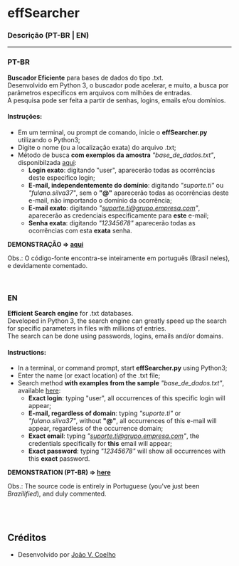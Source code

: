 # effSearcher

### Descrição (PT-BR | EN)

***

### PT-BR
**Buscador Eficiente** para bases de dados do tipo .txt. <br>
Desenvolvido em Python 3, o buscador pode acelerar, e muito, a busca por parâmetros específicos em arquivos com milhões de entradas. <br>
A pesquisa pode ser feita a partir de senhas, logins, emails e/ou domínios. <br>

#### Instruções:
- Em um terminal, ou prompt de comando, inicie o **effSearcher.py** utilizando o Python3;
- Digite o nome (ou a localização exata) do arquivo .txt;
- Método de busca **com exemplos da amostra** *"base_de_dados.txt"*, disponibilzada [aqui](https://github.com/joaovcoelho/effSearcher/tree/main/base-exemplo):
  - **Login exato**: digitando "user", aparecerão todas as ocorrências deste específico login;
  - **E-mail, independentemente do domínio**: digitando *"suporte.ti"* ou *"fulano.silva37"*, sem o **"@"** aparecerão todas as ocorrências deste e-mail, não importando o domínio da ocorrência;
  - **E-mail exato**: digitando *"suporte.ti@grupo.empresa.com"*, aparecerão as credenciais especificamente para **este** e-mail;
  - **Senha exata**: digitando *"12345678"* aparecerão todas as ocorrências com esta **exata** senha. <br>

**DEMONSTRAÇÃO => [aqui](https://youtu.be/HborZxM0Dkk)** <br>

Obs.: O código-fonte encontra-se inteiramente em português (Brasil neles), e devidamente comentado.<br>

<br>

### EN
**Efficient Search engine** for .txt databases. <br>
Developed in Python 3, the search engine can greatly speed up the search for specific parameters in files with millions of entries. <br>
The search can be done using passwords, logins, emails and/or domains. <br>

#### Instructions:
- In a terminal, or command prompt, start **effSearcher.py** using Python3;
- Enter the name (or exact location) of the .txt file;
- Search method **with examples from the sample** *"base_de_dados.txt"*, available [here](https://github.com/joaovcoelho/effSearcher/tree/main/base-exemplo):
   - **Exact login**: typing "user", all occurrences of this specific login will appear;
   - **E-mail, regardless of domain**: typing *"suporte.ti"* or *"fulano.silva37"*, without **"@"**, all occurrences of this e-mail will appear, regardless of the occurrence domain;
   - **Exact email**: typing *"suporte.ti@grupo.empresa.com"*, the credentials specifically for **this** email will appear;
   - **Exact password**: typing *"12345678"* will show all occurrences with this **exact** password. <br>

**DEMONSTRATION (PT-BR) => [here](https://youtu.be/HborZxM0Dkk)** <br> 

Obs.: The source code is entirely in Portuguese (you've just been *Brazilified*), and duly commented.<br>

<br><br>

## Créditos  
* Desenvolvido por [João V. Coelho](https://github.com/joaovcoelho/)

